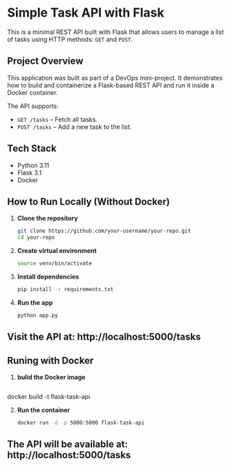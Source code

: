#  Simple Task API with Flask

This is a minimal REST API built with Flask that allows users to manage a list of tasks using HTTP methods: `GET` and `POST`.

## Project Overview

This application was built as part of a DevOps mini-project. It demonstrates how to build and containerize a Flask-based REST API and run it inside a Docker container.

The API supports:
- `GET /tasks` – Fetch all tasks.
- `POST /tasks` – Add a new task to the list.

##  Tech Stack

- Python 3.11
- Flask 3.1
- Docker

##  How to Run Locally (Without Docker)

1. **Clone the repository**
   ```bash
   git clone https://github.com/your-username/your-repo.git
   cd your-repo

2. **Create virtual environment**
   ```bash
   source venv/bin/activate

3. **Install dependencies**
   ```bash
   pip install -r requirements.txt

4. **Run the app**
   ```bash
   python app.py
## Visit the API at: http://localhost:5000/tasks

## Runing with Docker
1. **bulid the Docker image**
    ```bash
  docker build -t flask-task-api 

2. **Run the container**
    ```bash
    docker run -d -p 5000:5000 flask-task-api

## The API will be available at: http://localhost:5000/tasks





